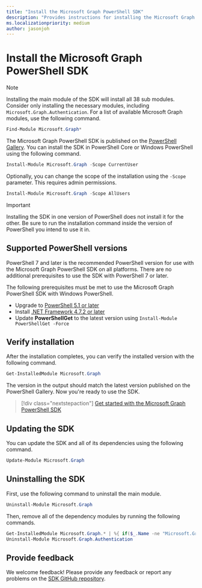 ```yaml
---
title: "Install the Microsoft Graph PowerShell SDK"
description: "Provides instructions for installing the Microsoft Graph PowerShell SDK."
ms.localizationpriority: medium
author: jasonjoh
---
```


# Install the Microsoft Graph PowerShell SDK

> [!NOTE]
> Installing the main module of the SDK will install all 38 sub modules. Consider only installing the necessary modules, including `Microsoft.Graph.Authentication`. For a list of available Microsoft Graph modules, use the following command.
>
> ```powershell
> Find-Module Microsoft.Graph*
> ```

The Microsoft Graph PowerShell SDK is published on the [PowerShell Gallery](https://www.powershellgallery.com/packages/Microsoft.Graph). You can install the SDK in PowerShell Core or Windows PowerShell using the following command.

```powershell
Install-Module Microsoft.Graph -Scope CurrentUser
```

Optionally, you can change the scope of the installation using the `-Scope` parameter. This requires admin permissions.

```powershell
Install-Module Microsoft.Graph -Scope AllUsers
```

> [!IMPORTANT]
> Installing the SDK in one version of PowerShell does not install it for the other. Be sure to run the installation command inside the version of PowerShell you intend to use it in.

## Supported PowerShell versions

PowerShell 7 and later is the recommended PowerShell version for use with the Microsoft Graph PowerShell SDK on all platforms. There are no additional prerequisites to use the SDK with PowerShell 7 or later.

The following prerequisites must be met to use the Microsoft Graph PowerShell SDK with Windows PowerShell.

- Upgrade to [PowerShell 5.1 or later](/powershell/scripting/windows-powershell/install/installing-windows-powershell#upgrading-existing-windows-powershell)
- Install [.NET Framework 4.7.2 or later](/dotnet/framework/install/)
- Update **PowerShellGet** to the latest version using `Install-Module PowerShellGet -Force`

## Verify installation

After the installation completes, you can verify the installed version with the following command.

```powershell
Get-InstalledModule Microsoft.Graph
```

The version in the output should match the latest version published on the PowerShell Gallery. Now you're ready to use the SDK.

> [!div class="nextstepaction"]
> [Get started with the Microsoft Graph PowerShell SDK](get-started.md)

## Updating the SDK

You can update the SDK and all of its dependencies using the following command.

```powershell
Update-Module Microsoft.Graph
```

## Uninstalling the SDK

First, use the following command to uninstall the main module.

```powershell
Uninstall-Module Microsoft.Graph
```

Then, remove all of the dependency modules by running the following commands.

```powershell
Get-InstalledModule Microsoft.Graph.* | %{ if($_.Name -ne "Microsoft.Graph.Authentication"){ Uninstall-Module $_.Name } }
Uninstall-Module Microsoft.Graph.Authentication
```

## Provide feedback

We welcome feedback! Please provide any feedback or report any problems on the [SDK GitHub repository](https://github.com/microsoftgraph/msgraph-sdk-powershell/issues).
